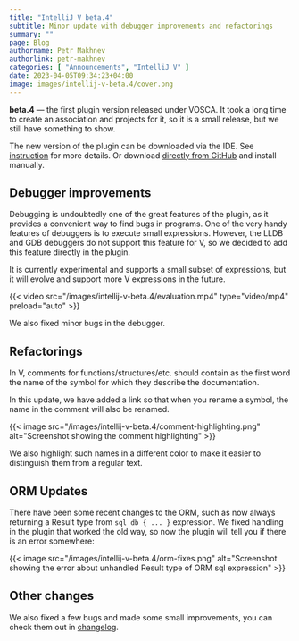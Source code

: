 ```yaml
---
title: "IntelliJ V beta.4"
subtitle: Minor update with debugger improvements and refactorings
summary: ""
page: Blog
authorname: Petr Makhnev
authorlink: petr-makhnev
categories: [ "Announcements", "IntelliJ V" ]
date: 2023-04-05T09:34:23+04:00
image: images/intellij-v-beta.4/cover.png
---
```


**beta.4** — the first plugin version released under VOSCA.
It took a long time to create an association and projects for it, so it is a small release,
but we still have something to show.

The new version of the plugin can be downloaded via the IDE.
See
[instruction](https://plugins.jetbrains.com/plugin/20287-vlang/docs/quick-start-guide.html#install-update-the-plugin)
for more details.
Or download
[directly from GitHub](https://github.com/intellij-v/intellij-v/releases)
and install manually.

## Debugger improvements

Debugging is undoubtedly one of the great features of the plugin, as it provides a convenient way to
find bugs in programs.
One of the very handy features of debuggers is to execute small expressions.
However, the LLDB and GDB debuggers do not support this feature for V, so we decided to
add this feature directly in the plugin.

It is currently experimental and supports a small subset of expressions,
but it will evolve and support more V expressions in the future.

{{< video src="/images/intellij-v-beta.4/evaluation.mp4" type="video/mp4" preload="auto" >}}

We also fixed minor bugs in the debugger.

## Refactorings

In V, comments for functions/structures/etc. should contain as the first word the name of the symbol
for which they describe the documentation.

In this update, we have added a link so that when you rename a symbol, the name in the comment will
also be renamed.

{{< image src="/images/intellij-v-beta.4/comment-highlighting.png"
alt="Screenshot showing the comment highlighting" >}}

We also highlight such names in a different color to make it easier to distinguish
them from a regular text.

## ORM Updates

There have been some recent changes to the ORM,
such as now always returning a Result type from `sql db { ... }` expression.
We fixed handling in the plugin that worked the old way, so now the plugin will tell you if there
is an error somewhere:

{{< image src="/images/intellij-v-beta.4/orm-fixes.png"
alt="Screenshot showing the error about unhandled Result type of ORM sql expression" >}}

## Other changes

We also fixed a few bugs and made some small improvements, you can check them out
in [changelog](https://github.com/intellij-v/intellij-v/blob/main/CHANGELOG.md).

